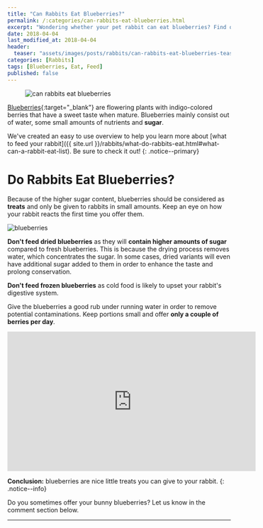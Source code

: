 ```yaml
---
title: "Can Rabbits Eat Blueberries?"
permalink: /:categories/can-rabbits-eat-blueberries.html
excerpt: "Wondering whether your pet rabbit can eat blueberries? Find out if blueberries are healthy for your bunny and learn some tips on how to feed them."
date: 2018-04-04
last_modified_at: 2018-04-04
header:
  teaser: "assets/images/posts/rabbits/can-rabbits-eat-blueberries-teaser.jpg"
categories: [Rabbits]
tags: [Blueberries, Eat, Feed]
published: false
---
```


<figure>
  <img src="{{ site.url }}/assets/images/posts/rabbits/can-rabbits-eat-blueberries.jpg" alt="can rabbits eat blueberries" class="title-banner">
</figure>

[Blueberries](https://en.wikipedia.org/wiki/Blueberry){:target="_blank"} are flowering plants with indigo-colored berries that have a sweet taste when mature. Blueberries mainly consist out of water, some small amounts of nutrients and **sugar**.

We've created an easy to use overview to help you learn more about [what to feed your rabbit]({{ site.url }}/rabbits/what-do-rabbits-eat.html#what-can-a-rabbit-eat-list). Be sure to check it out!
{: .notice--primary}

# Do Rabbits Eat Blueberries?

Because of the higher sugar content, blueberries should be considered as **treats** and only be given to rabbits in small amounts. Keep an eye on how your rabbit reacts the first time you offer them.

<img src="{{ site.url }}/assets/images/posts/food/blueberries.jpg" alt="blueberries" class="align-right">

**Don't feed dried blueberries** as they will **contain higher amounts of sugar** compared to fresh blueberries. This is because the drying process removes water, which concentrates the sugar. In some cases, dried variants will even have additional sugar added to them in order to enhance the taste and prolong conservation.

**Don't feed frozen blueberries** as cold food is likely to upset your rabbit's digestive system.

Give the blueberries a good rub under running water in order to remove potential contaminations. Keep portions small and offer **only a couple of berries per day**.

<iframe width="560" height="315" src="https://www.youtube.com/embed/rOfGgy8kqdc" frameborder="0"></iframe>

**Conclusion:** blueberries are nice little treats you can give to your rabbit.
{: .notice--info}

Do you sometimes offer your bunny blueberries? Let us know in the comment section below.

---
